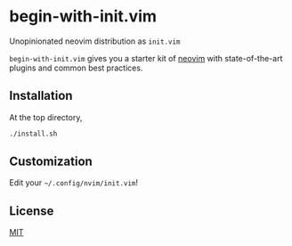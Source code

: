 # begin-with-init.vim

Unopinionated neovim distribution as `init.vim`

`begin-with-init.vim` gives you a starter kit of
[neovim](https://github.com/neovim/neovim) with state-of-the-art plugins and
common best practices.

## Installation

At the top directory,

```sh
./install.sh
```

## Customization

Edit your `~/.config/nvim/init.vim`!

## License

[MIT](LICENSE)

